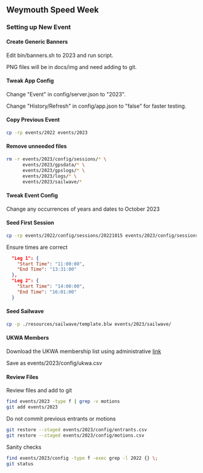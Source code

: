 ## Weymouth Speed Week

### Setting up New Event

#### Create Generic Banners

Edit bin/banners.sh to 2023 and run script.

PNG files will be in docs/img and need adding to git.



#### Tweak App Config

Change "Event" in config/server.json to "2023".

Change "History/Refresh" in config/app.json to "false" for faster testing.



#### Copy Previous Event

```sh
cp -rp events/2022 events/2023
```



#### Remove unneeded files

```sh
rm -r events/2023/config/sessions/* \
      events/2023/gpsdata/* \
      events/2023/gpslogs/* \
      events/2023/logs/* \
      events/2023/sailwave/*
```



#### Tweak Event Config

Change any occurrences of years and dates to October 2023



#### Seed First Session

```sh
cp -rp events/2022/config/sessions/20221015 events/2023/config/sessions/20231007
```

Ensure times are correct

```json
  "Leg 1": {
    "Start Time": "11:00:00",
    "End Time": "13:31:00"
  },
  "Leg 2": {
    "Start Time": "14:00:00",
    "End Time": "16:01:00"
  }
```



#### Seed Sailwave

```sh
cp -p ./resources/sailwave/template.blw events/2023/sailwave/
```



#### UKWA Members

Download the UKWA membership list using administrative [link](https://ukwindsurfing.com/admin/data/members/ )

Save as events/2023/config/ukwa.csv



#### Review Files

Review files and add to git

```sh
find events/2023 -type f | grep -v motions
git add events/2023
```

Do not commit previous entrants or motions

```sh
git restore --staged events/2023/config/entrants.csv
git restore --staged events/2023/config/motions.csv
```

Sanity checks

```sh
find events/2023/config -type f -exec grep -l 2022 {} \;
git status
```

